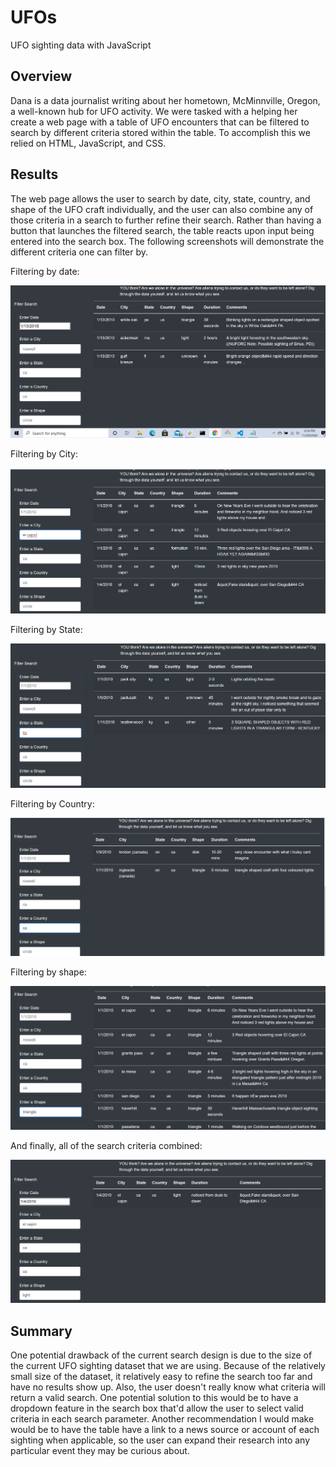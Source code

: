 # UFOs
UFO sighting data with JavaScript

## Overview

Dana is a data journalist writing about her hometown, McMinnville, Oregon, a well-known hub 
for UFO activity. We were tasked with a helping her create a web page with a table of UFO 
encounters that can be filtered to search by different criteria stored within the table. To 
accomplish this we relied on HTML, JavaScript, and CSS. 

## Results

The web page allows the user to search by date, city, state, country, and shape of the UFO 
craft individually, and the user can also combine any of those criteria in a search to further
refine their search. Rather than having a button that launches the filtered search, the table 
reacts upon input being entered into the search box. The following screenshots will demonstrate
the different criteria one can filter by.

Filtering by date:

![Filter by Date](https://github.com/greensleeves8/UFOs/blob/main/Resources/Filter_By_Date.png)

Filtering by City:

![Filter by City](https://github.com/greensleeves8/UFOs/blob/main/Resources/Filter_by_city.png)

Filtering by State:

![Filter by State](https://github.com/greensleeves8/UFOs/blob/main/Resources/Filter_by_state.png)

Filtering by Country:

![Filter by Country](https://github.com/greensleeves8/UFOs/blob/main/Resources/Filter_by_country.png)

Filtering by shape:

![Filter by Shape](https://github.com/greensleeves8/UFOs/blob/main/Resources/Filter_by_shape.png)

And finally, all of the search criteria combined:

![All Filters](https://github.com/greensleeves8/UFOs/blob/main/Resources/Filter_by_all.png)

## Summary 

One potential drawback of the current search design is due to the size of the current UFO
sighting dataset that we are using. Because of the relatively small size of the dataset, it
relatively easy to refine the search too far and have no results show up. Also, the user doesn't
really know what criteria will return a valid search. One potential solution to this would be 
to have a dropdown feature in the search box that'd allow the user to select valid criteria in
each search parameter. Another recommendation I would make would be to have the table have a link
to a news source or account of each sighting when applicable, so the user can expand their 
research into any particular event they may be curious about. 

